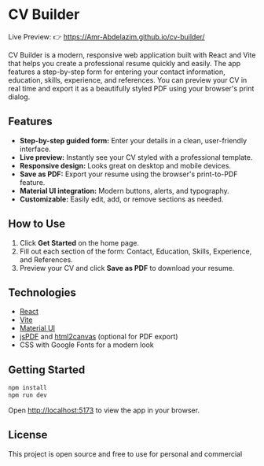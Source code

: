# CV Builder

Live Preview: 👉 https://Amr-Abdelazim.github.io/cv-builder/

CV Builder is a modern, responsive web application built with React and Vite that helps you create a professional resume quickly and easily. The app features a step-by-step form for entering your contact information, education, skills, experience, and references. You can preview your CV in real time and export it as a beautifully styled PDF using your browser's print dialog.

## Features

- **Step-by-step guided form:** Enter your details in a clean, user-friendly interface.
- **Live preview:** Instantly see your CV styled with a professional template.
- **Responsive design:** Looks great on desktop and mobile devices.
- **Save as PDF:** Export your resume using the browser's print-to-PDF feature.
- **Material UI integration:** Modern buttons, alerts, and typography.
- **Customizable:** Easily edit, add, or remove sections as needed.

## How to Use

1. Click **Get Started** on the home page.
2. Fill out each section of the form: Contact, Education, Skills, Experience, and References.
3. Preview your CV and click **Save as PDF** to download your resume.

## Technologies

- [React](https://react.dev/)
- [Vite](https://vitejs.dev/)
- [Material UI](https://mui.com/)
- [jsPDF](https://github.com/parallax/jsPDF) and [html2canvas](https://github.com/niklasvh/html2canvas) (optional for PDF export)
- CSS with Google Fonts for a modern look

## Getting Started

```sh
npm install
npm run dev
```

Open [http://localhost:5173](http://localhost:5173) to view the app in your browser.

## License

This project is open source and free to use for personal and commercial
